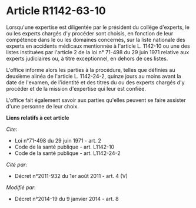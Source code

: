 # Article R1142-63-10

Lorsqu'une expertise est diligentée par le président du collège d'experts, le ou les experts chargés d'y procéder sont
choisis, en fonction de leur compétence dans le ou les domaines concernés, sur la liste nationale des experts en accidents
médicaux mentionnée à l'article L. 1142-10 ou une des listes instituées par l'article 2 de la loi n° 71-498 du 29 juin 1971
relative aux experts judiciaires ou, à titre exceptionnel, en dehors de ces listes. 

L'office informe alors les parties à la procédure, telles que définies au deuxième alinéa de l'article L. 1142-24-2, quinze
jours au moins avant la date de l'examen, de l'identité et des titres du ou des experts chargés d'y procéder et de la mission
d'expertise qui leur est confiée. 

L'office fait également savoir aux parties qu'elles peuvent se faire assister d'une personne de leur choix.

**Liens relatifs à cet article**

_Cite_:

  - Loi n°71-498 du 29 juin 1971 - art. 2
  - Code de la santé publique - art. L1142-10
  - Code de la santé publique - art. L1142-24-2

_Cité par_:

  - Décret n°2011-932 du 1er août 2011 - art. 4 (V)

_Modifié par_:

  - Décret n°2014-19 du 9 janvier 2014 - art. 8
